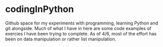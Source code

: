 # codingInPython
Github space for my experiments with programming, learning Python and git alongside.
Much of what I have in here are some code examples of exercies I have been trying to complete.
As of 4/6, most of the effort has been on data manipulation or rather list manipulation.
